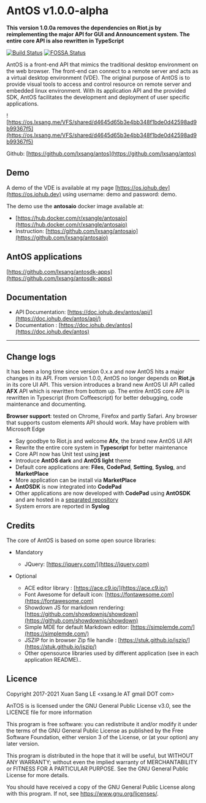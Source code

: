 
# AntOS v1.0.0-alpha

**This version 1.0.0a removes the dependencies on Riot.js by reimplementing the major API for GUI and Announcement system. The entire core API is also rewritten in TypeScript**

[![Build Status](https://travis-ci.org/lxsang/antos.svg?branch=master)](https://travis-ci.org/lxsang/antos)
[![FOSSA Status](https://app.fossa.io/api/projects/git%2Bgithub.com%2Flxsang%2Fantos.svg?type=shield)](https://app.fossa.io/projects/git%2Bgithub.com%2Flxsang%2Fantos?ref=badge_shield)

AntOS is a front-end API that mimics the traditional desktop environment on the web browser. The front-end can connect to a remote server and acts as a virtual desktop environment (VDE). The original purpose of AntOS is to provide visual tools to access and control resource on remote server
and embedded linux environment. With its application API and the provided SDK, AntOS facilitates the
development and deployment of user specific applications.

![https://os.lxsang.me/VFS/shared/d4645d65b3e4bb348f1bde0d42598ad9b99367f5](https://os.lxsang.me/VFS/shared/d4645d65b3e4bb348f1bde0d42598ad9b99367f5)

Github: [https://github.com/lxsang/antos](https://github.com/lxsang/antos)

## Demo
A demo of the VDE is available at my page  [https://os.iohub.dev](https://os.iohub.dev) using username: demo and password: demo.

The demo use the **antosaio** docker image available at:
- [https://hub.docker.com/r/xsangle/antosaio](https://hub.docker.com/r/xsangle/antosaio)
- Instruction: [https://github.com/lxsang/antosaio](https://github.com/lxsang/antosaio)

## AntOS applications
[https://github.com/lxsang/antosdk-apps](https://github.com/lxsang/antosdk-apps)

## Documentation

- API Documentation: [https://doc.iohub.dev/antos/api/](https://doc.iohub.dev/antos/api/)
- Documentation : [https://doc.iohub.dev/antos](https://doc.iohub.dev/antos)

-----

## Change logs
It has been a long time since version 0.x.x and now AntOS hits a major changes in its API. From version 1.0.0, AntOS no longer depends on **Riot.js**  in its core UI API. This version introduces a brand new AntOS UI API called **AFX** API which is rewritten from bottom up. The entire AntOS core API is rewritten in Typescript (from Coffeescript)  for better debugging, code maintenance and documenting.

**Browser support**: tested on Chrome, Firefox and partly Safari. Any browser that supports custom elements API should work. May have problem with Microsoft Edge

* Say goodbye to Riot.js and welcome **Afx**, the brand new AntOS UI API
* Rewrite the entire core system in **Typescript** for better maintenance
* Core API now has Unit test using **jest**
* Introduce **AntOS dark** and **AntOS light** theme
* Default core applications are: **Files**, **CodePad**, **Setting**, **Syslog**, and **MarketPlace**
* More application can be install via **MarketPlace**
* **AntOSDK** is now integrated into **CodePad**
* Other applications are now developed with **CodePad** using **AntOSDK** and are hosted in a [separated repository](https://github.com/lxsang/antosdk-apps)
* System errors are reported in **Syslog**

## Credits

The core of AntOS is based on some open source libraries:
* Mandatory
    *  JQuery: [https://jquery.com/](https://jquery.com)
    
* Optional
    *  ACE editor library : [https://ace.c9.io/](https://ace.c9.io/)
    *  Font Awesome for default icon: [https://fontawesome.com](https://fontawesome.com)
    *  Showdown JS for markdown rendering: [https://github.com/showdownjs/showdown](https://github.com/showdownjs/showdown)
    *  Simple MDE for default Markdown editor: [https://simplemde.com/](https://simplemde.com/)
    *  JSZIP for in browser Zip file handle : [https://stuk.github.io/jszip/](https://stuk.github.io/jszip/)
    *  Other opensource libraries used by different application (see in each application README)..

## Licence

Copyright 2017-2021 Xuan Sang LE <xsang.le AT gmail DOT com>

AnTOS is is licensed under the GNU General Public License v3.0, see the LICENCE file for more information

 This program is free software: you can redistribute it and/or modify
    it under the terms of the GNU General Public License as published by
    the Free Software Foundation, either version 3 of the License, or
    (at your option) any later version.

   This program is distributed in the hope that it will be useful,
    but WITHOUT ANY WARRANTY; without even the implied warranty of
    MERCHANTABILITY or FITNESS FOR A PARTICULAR PURPOSE.  See the
    GNU General Public License for more details.

   You should have received a copy of the GNU General Public License
    along with this program.  If not, see <https://www.gnu.org/licenses/>.

